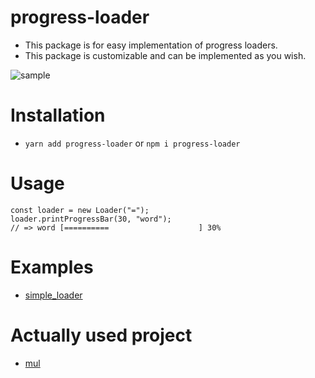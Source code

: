 # progress-loader
- This package is for easy implementation of progress loaders.
- This package is customizable and can be implemented as you wish.

![sample](https://github.com/keiya01/mul/blob/master/mul.gif)

# Installation
- `yarn add progress-loader` or `npm i progress-loader`

# Usage
```
const loader = new Loader("=");
loader.printProgressBar(30, "word");
// => word [==========                    ] 30%
```

# Examples
- [simple_loader](https://github.com/keiya01/progress-loader/blob/master/examples/simple.js)

# Actually used project
- [mul](https://github.com/keiya01/mul)

